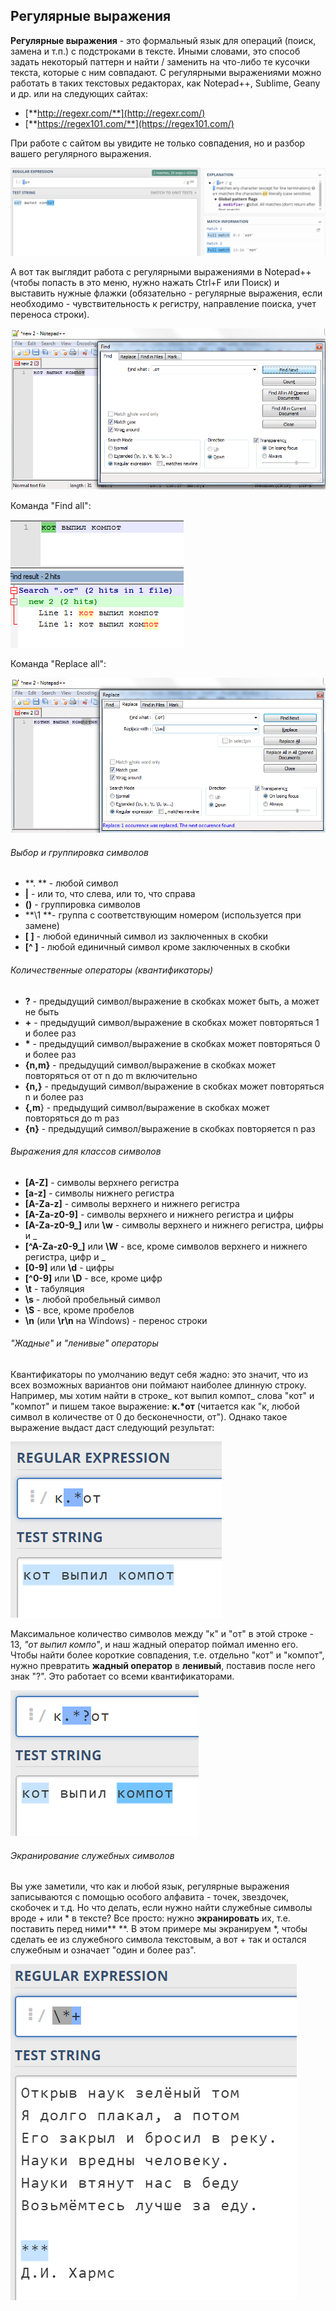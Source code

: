 ## Регулярные выражения

**Регулярные выражения** -  это формальный язык для операций \(поиск, замена и т.п.\) с подстроками в тексте. Иными словами, это способ задать некоторый паттерн и найти / заменить на что-либо те кусочки текста, которые с ним совпадают. С регулярными выражениями можно работать в таких текстовых редакторах, как Notepad++, Sublime, Geany и др. или на следующих сайтах:

* [**http://regexr.com/**](http://regexr.com/)
* [**https://regex101.com/**](https://regex101.com/)

При работе с сайтом вы увидите не только совпадения, но и разбор вашего регулярного выражения.

![](/assets/Screenshot_8888.png)

А вот так выглядит работа с регулярными выражениями в Notepad++ \(чтобы попасть в это меню, нужно нажать Ctrl+F или Поиск\) и выставить нужные флажки \(обязательно - регулярные выражения, если необходимо - чувствительность к регистру, направление поиска, учет переноса строки\).

![](/assets/npp.png)

Команда "Find all":

![](/assets/npp2.png)

Команда "Replace all":

![](/assets/npp3.png)

###### Выбор и группировка символов

* **. ** - любой символ
* **\|** - или то, что слева, или то, что справа
* **\(\)** - группировка символов
* **\1 **- группа с соответствующим номером \(используется при замене\)
* **\[ \]** - любой единичный символ из заключенных в скобки
* **\[^ \]** - любой единичный символ кроме заключенных в скобки

###### Количественные операторы \(квантификаторы\)

* **?** - предыдущий символ/выражение в скобках может быть, а может не быть
* **+** - предыдущий символ/выражение в скобках может повторяться 1 и более раз
* **\*** - предыдущий символ/выражение в скобках может повторяться 0 и более раз
* **{n,m}** - предыдущий символ/выражение в скобках может повторяться от от n до m включительно
* **{n,}** - предыдущий символ/выражение в скобках может повторяться n и более раз 
* **{,m**} - предыдущий символ/выражение в скобках может повторяться до m раз
* **{n}** - предыдущий символ/выражение в скобках повторяется n раз

###### Выражения для классов символов

* **\[A-Z\]** - символы верхнего регистра
* **\[a-z\]** - символы нижнего регистра
* **\[A-Za-z\]** - символы верхнего и нижнего регистра
* **\[A-Za-z0-9\]** - символы верхнего и нижнего регистра и цифры
* **\[A-Za-z0-9\_\]** или **\w** - символы верхнего и нижнего регистра, цифры и \_
* **\[^A-Za-z0-9\_\]** или **\W** - все, кроме символов верхнего и нижнего регистра, цифр и \_
* **\[0-9\]** или **\d** - цифры
* **\[^0-9\]** или **\D** - все, кроме цифр
* **\t** - табуляция
* **\s** - любой пробельный символ
* **\S** - все, кроме пробелов
* **\n** \(или **\r\n** на Windows\) - перенос строки

###### "Жадные" и "ленивые" операторы

Квантификаторы по умолчанию ведут себя жадно: это значит, что из всех возможных вариантов они поймают наиболее длинную строку. Например, мы хотим найти в строке_ кот выпил компот_ слова "кот" и "компот" и пишем такое выражение: **к.\*от** \(читается как "к, любой символ в количестве от 0 до бесконечности, от"\). Однако такое выражение выдаст даст следующий результат:

![](/assets/6777.png)

Максимальное количество символов между "к" и "от" в этой строке - 13, _"от выпил компо"_, и наш жадный оператор поймал именно его. Чтобы найти более короткие совпадения, т.е. отдельно "кот" и "компот", нужно превратить **жадный оператор** в **ленивый**, поставив после него знак "?". Это работает со всеми квантификаторами.

![](/assets/662.png)

###### Экранирование служебных символов

Вы уже заметили, что как и любой язык, регулярные выражения записываются с помощью особого алфавита - точек, звездочек, скобочек и т.д. Но что делать, если нужно найти служебные символы вроде + или \* в тексте? Все просто: нужно **экранировать** их, т.е. поставить перед ними** \**. В этом примере мы экранируем \*, чтобы сделать ее из служебного символа текстовым, а вот + так и остался служебным и означает "один и более раз".

![](/assets/harrns.png)




